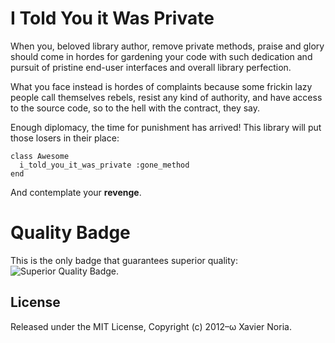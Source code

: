 # I Told You it Was Private

When you, beloved library author, remove private methods, praise and glory should
come in hordes for gardening your code with such dedication and pursuit of
pristine end-user interfaces and overall library perfection.

What you face instead is hordes of complaints because some frickin lazy people
call themselves rebels, resist any kind of authority, and have access to the
source code, so to the hell with the contract, they say.

Enough diplomacy, the time for punishment has arrived! This library will put
those losers in their place:

    class Awesome
      i_told_you_it_was_private :gone_method
    end

And contemplate your **revenge**.

# Quality Badge

This is the only badge that guarantees superior quality:  ![Superior Quality Badge](http://img.shields.io/badge/wadus-chaflan-brightgreen.svg).

## License

Released under the MIT License, Copyright (c) 2012–ω Xavier Noria.
